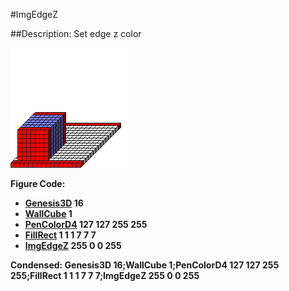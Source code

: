 #ImgEdgeZ

##Description: Set edge z color <r> <g> <b> <a>

![](ImgEdgeZ.png)

Figure Code:
- [Genesis3D](Genesis3D.md) 16
- [WallCube](WallCube.md) 1
- [PenColorD4](PenColorD4.md) 127 127 255 255
- [FillRect](FillRect.md) 1 1 1 7 7 7
- [ImgEdgeZ](ImgEdgeZ.md) 255 0 0 255

Condensed: Genesis3D 16;WallCube 1;PenColorD4 127 127 255 255;FillRect 1 1 1 7 7 7;ImgEdgeZ 255 0 0 255

